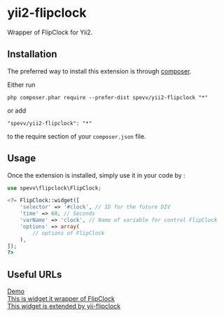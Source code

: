 yii2-flipclock
==============
Wrapper of FlipClock for Yii2.

Installation
------------

The preferred way to install this extension is through [composer](http://getcomposer.org/download/).

Either run

```
php composer.phar require --prefer-dist spevv/yii2-flipclock "*"
```

or add

```
"spevv/yii2-flipclock": "*"
```

to the require section of your `composer.json` file.


Usage
-----

Once the extension is installed, simply use it in your code by  :

```php
use spevv\flipclock\FlipClock;

<?= FlipClock::widget([
    'selector' => '#clock', // ID for the future DIV
    'time' => 60, // Seconds
    'varName' => 'clock', // Name of variable for control FlipClock
    'options' => array(
        // options of FlipClock
    ),
]);
?>
```


Useful URLs
-----------


<a href="http://flipclockjs.com/">Demo</a><br>
<a href="https://github.com/objectivehtml/FlipClock">This is widget it wrapper of FlipClock </a><br>
<a href="https://github.com/bupy7/yii-flipclock">This widget is extended by yii-flipclock</a><br>
